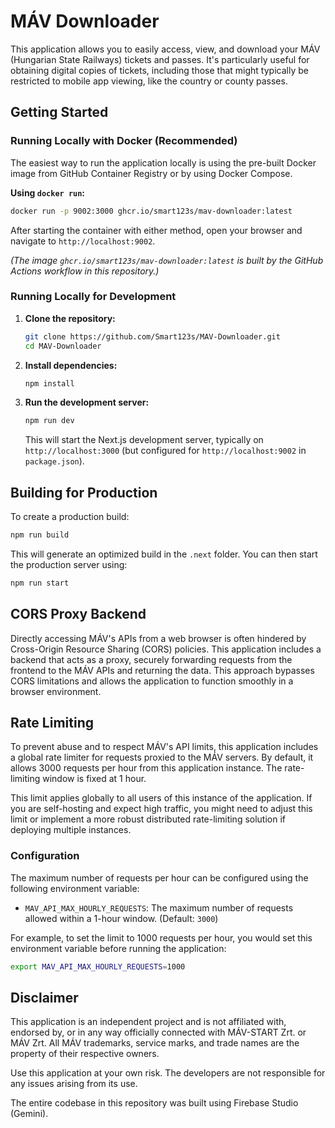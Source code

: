 
# MÁV Downloader

This application allows you to easily access, view, and download your MÁV (Hungarian State Railways) tickets and passes. It's particularly useful for obtaining digital copies of tickets, including those that might typically be restricted to mobile app viewing, like the country or county passes.

## Getting Started

### Running Locally with Docker (Recommended)

The easiest way to run the application locally is using the pre-built Docker image from GitHub Container Registry or by using Docker Compose.

**Using `docker run`:**

```bash
docker run -p 9002:3000 ghcr.io/smart123s/mav-downloader:latest
```

After starting the container with either method, open your browser and navigate to `http://localhost:9002`.

*(The image `ghcr.io/smart123s/mav-downloader:latest` is built by the GitHub Actions workflow in this repository.)*

### Running Locally for Development

1.  **Clone the repository:**
    ```bash
    git clone https://github.com/Smart123s/MAV-Downloader.git
    cd MAV-Downloader
    ```

2.  **Install dependencies:**
    ```bash
    npm install
    ```

3.  **Run the development server:**
    ```bash
    npm run dev
    ```
    This will start the Next.js development server, typically on `http://localhost:3000` (but configured for `http://localhost:9002` in `package.json`).

## Building for Production

To create a production build:

```bash
npm run build
```
This will generate an optimized build in the `.next` folder. You can then start the production server using:
```bash
npm run start
```

## CORS Proxy Backend

Directly accessing MÁV's APIs from a web browser is often hindered by Cross-Origin Resource Sharing (CORS) policies. This application includes a backend that acts as a proxy, securely forwarding requests from the frontend to the MÁV APIs and returning the data. This approach bypasses CORS limitations and allows the application to function smoothly in a browser environment.

## Rate Limiting

To prevent abuse and to respect MÁV's API limits, this application includes a global rate limiter for requests proxied to the MÁV servers. By default, it allows 3000 requests per hour from this application instance. The rate-limiting window is fixed at 1 hour.

This limit applies globally to all users of this instance of the application. If you are self-hosting and expect high traffic, you might need to adjust this limit or implement a more robust distributed rate-limiting solution if deploying multiple instances.

### Configuration

The maximum number of requests per hour can be configured using the following environment variable:

-   `MAV_API_MAX_HOURLY_REQUESTS`: The maximum number of requests allowed within a 1-hour window. (Default: `3000`)

For example, to set the limit to 1000 requests per hour, you would set this environment variable before running the application:
```bash
export MAV_API_MAX_HOURLY_REQUESTS=1000
```

## Disclaimer

This application is an independent project and is not affiliated with, endorsed by, or in any way officially connected with MÁV-START Zrt. or MÁV Zrt. All MÁV trademarks, service marks, and trade names are the property of their respective owners.

Use this application at your own risk. The developers are not responsible for any issues arising from its use.

The entire codebase in this repository was built using Firebase Studio (Gemini).
